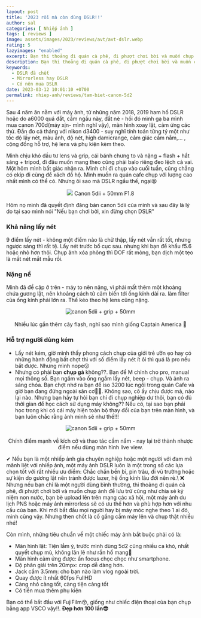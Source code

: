 ```yaml
---
layout: post
title: '2023 rồi mà còn dùng DSLR!!'
author: sal
categories: [ Nhiếp ảnh ]
tags: [ reviews ]
image: assets/images/2023/reviews/avt/avt-dslr.webp
rating: 5
lazyimages: "enabled"
excerpt: Bạn thi thoảng đi quán cà phê, đi phượt chơi bời và muốn chụp ảnh để lưu trữ cũng như chia sẻ kỷ niệm non nước, bạn bè upload lên trên mạng các xã hội. Liệu chiếc DSLR có phù hợp với bạn không? Cùng trả lời câu hỏi nhé!
description: Bạn thi thoảng đi quán cà phê, đi phượt chơi bời và muốn chụp ảnh để lưu trữ cũng như chia sẻ kỷ niệm non nước, bạn bè upload lên trên mạng các xã hội. Liệu chiếc DSLR có phù hợp với bạn không? Cùng trả lời câu hỏi nhé!
keywords:
  - DSLR đã chết
  - Mirrorless hay DSLR
  - Có nên mua DSLR
date: 2023-03-12 10:01:10 +0700
permalink: nhiep-anh/reviews/tam-biet-canon-5d2
---
```


Sau 4 năm ăn nằm với máy ảnh, từ những năm 2018, 2019 ham hố DSLR hoặc do a6000 quá đắt, cầm ngầu này, đắt nè - hồi đó mình gạ ba mình mua canon 700d(máy xịn- mình nghĩ vậy), màn hình xoay lật, cảm ứng các thứ. Đắn đo cả tháng với nikon d3400 - suy nghĩ tính toán từng tý một như tốc độ lấy nét, màu ảnh, độ nét, high damicrange, cảm giác cầm nắm,… , cộng đồng hỗ trợ, hệ lens và phụ kiện kèm theo.

Mình chịu khó đầu tư lens và grip, cái bánh chưng to và nặng + flash + hắt sáng + tripod, đi đâu muốn mang theo cũng phải balo riêng đeo lệch cả vai. Một hôm mình bất giác nhận ra. Mình chỉ đi chụp vào cuối tuần, cũng chẳng có ekip đi cùng để xách đồ hộ. Mình muốn ra quán cafe chụp với lượng cao nhất mình có thể có. Nhưng ôi sao mà DSLR ngầu thế, ngại😫
<p style="text-align:center; ">
<picture>
  <source data-srcset="../../assets/images/nhiepanh/introduce/IMG_4246.webp" />
<img src="../../assets/images/nhiepanh/introduce/IMG_4246.webp" data-sizes="auto" loading="lazy">
Canon 5dii + 50mm F1.8
</picture>
</p>

Hôm nọ mình đã quyết định đăng bán canon 5dii của mình và sau đây là lý do tại sao mình nói "Nếu bạn chơi bời, xin đừng chọn DSLR"

### Khả năng lấy nét
9 điểm lấy nét - không một điểm nào là chữ thập, lấy nét vẫn rất tốt, nhưng ngược sáng thì rất tệ.
Lấy nét trước bố cục sau. nhưng khi bạn để khẩu f5.6 hoặc nhỏ hơn  thôi. Chụp ảnh xóa phông thì DOF rất mỏng, bạn dịch một tẹo là mất nét mắt mẫu rồi.
### Nặng nề
Mình đã đề cập ở trên - máy to nên nặng, vì phải mất thêm một khoảng chứa gương lật, nên khoảng cách tử cảm biến tới ống kính dài ra. làm filter của ống kính phải lớn ra. Thế kéo theo hệ lens cũng nặng.

<p style="text-align:center; ">
<picture>
  <source data-srcset="../../assets/images/2023/reviews/5dii-loi-thoi.webp" />
  <img class="responsive" data-lowsrc="../../assets/images/2023/reviews/5dii-loi-thoi.webp" alt="canon 5dii + grip + 50mm" data-sizes="auto" loading="lazy"/><br><br>
  Nhiều lúc gắn thêm cây flash, nghĩ sao mình giống Captain America 🦾
</picture>
</p>

### Hỗ trợ người dùng kém
- Lấy nét kém, giờ mình thấy phong cách chụp của giới trẻ ưỡn ẹo hay có những hành động bất chợt thì với số điểm lấy nét ít ỏi thì quá là pro nếu bắt được. Nhưng mình nope😗
- Nhưng có phải bạn **chụp gà** không??. Bạn để M chỉnh cho pro, manual mọi thông số. Bạn ngắm vào ống ngắm lấy nét, beep - chụp. Và ảnh ra sáng chóa. Bạn chợt nhớ ra bạn để iso 3200 lúc ngồi trong quán Cafe và giờ bạn đang đứng ngoài sân cơ🤦‍♀️. Không sao, cô ấy chịu được mà, nào lại nào. Nhưng bạn hãy tự hỏi bạn chỉ đi chụp nghiệp dư thôi, bạn có đủ thời gian để học cách sử dụng máy không?? Nếu có, tại sao bạn phải học trong khi có cái máy hiện toàn bộ thay đổi của bạn trên màn hình, và bạn luôn chắc rằng ảnh mình sẽ như thế!!!

<p style="text-align:center; ">
<picture>
  <source data-srcset="../../assets/images/2023/reviews/5dii-loi-thoi-lay-net-kho.webp" />
  <img class="responsive" data-lowsrc="../../assets/images/2023/reviews/5dii-loi-thoi-lay-net-kho.webp" alt="canon 5dii + grip + 50mm" data-sizes="auto" loading="lazy"/><br><br>
  Chính điểm mạnh về kích cỡ và thao tác cầm nắm - nay lại trở thành nhược điểm nếu dùng màn hình live view.
</picture>
</p>

✔ Nếu bạn là một nhiếp ảnh gia chuyên nghiệp hoặc một người với đam mê mãnh liệt với nhiếp ảnh, một máy ảnh DSLR luôn là một trong số các lựa chọn tốt với rất nhiều ưu điểm: Chắc chắn bền bỉ, pin trâu, đi vũ trường hoặc sự kiện do gương lật nên tránh được lazer, hệ ống kính lâu đời nên rẻ.\\
❌ Nhưng nếu bạn chỉ là một người dùng bình thường, thi thoảng đi quán cà phê, đi phượt chơi bời và muốn chụp ảnh để lưu trữ cũng như chia sẻ kỷ niệm non nước, bạn bè upload lên trên mạng các xã hội, một máy ảnh du lịch PNS hoặc máy ảnh mirrorless sẽ có ưu thế hơn và phù hợp hơn với nhu cầu của bạn.
Khi mới bắt đầu mọi người hay bị máy móc nghe theo 1 ai đó, mình cũng vậy. Nhưng then chốt là cố gắng cầm máy lên và chụp thật nhiều nhé!

Còn mình,  những tiêu chuẩn về một chiếc máy ảnh bắt buộc phải có là:
* Màn hình lật: Tiện lắm ý, trước mình dùng 5d2 cũng nhiều ca khó, nhất quyết chụp mù, không lăn lê như rắn hổ mang🐍
* Màn hình cảm ứng được: ấn focus chọc chọc như smartphone.
* Độ phân giải trên 20mpx: crop dễ dàng hơn.
* Jack cắm 3.5mm: cho bạn nào làm vlog ngoài trời.
* Quay được ít nhất 60fps FullHD
* Càng nhỏ càng tốt, càng tiện càng tốt
* Có tiền mua thêm phụ kiện

Bạn có thể bắt đầu với FujiFilm😚, giống như chiếc điện thoại của bạn chụp bằng app VSCO vậy!!. **Đẹp hơn 100 lần😎**
